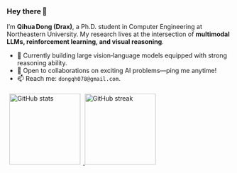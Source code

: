 ### Hey there 👋  

I’m **Qihua Dong (Drax)**, a Ph.D. student in Computer Engineering at Northeastern University. My research lives at the intersection of **multimodal LLMs, reinforcement learning, and visual reasoning**.

- 🔭  Currently building large vision‑language models equipped with strong reasoning ability.  
- 🤝  Open to collaborations on exciting AI problems—ping me anytime!   
- 📫  Reach me: `dongqh078@gmail.com`.  


<p align="left">
  <a href="https://github.com/dddraxxx">
    <img
      src="https://github-readme-stats.vercel.app/api?username=dddraxxx&theme=gruvbox&show_icons=true"
      height="160"
      style="margin:6px"
      alt="GitHub stats"
    />
  </a>
  <a href="https://github.com/dddraxxx">
      <img
    src="https://github-readme-streak-stats.herokuapp.com/?user=dddraxxx&theme=gruvbox&hide_border=true"
    height="160"
    alt="GitHub streak"
  />

  </a>
</p>

<!-- <p align="left">
    <img
      src="https://github-readme-stats.vercel.app/api/top-langs/?username=dddraxxx&theme=dark&show_icons=true&hide_border=true&layout=compact"
      height="160"
      style="margin:6px"
      alt="Top languages"
    />
</p> -->

<!--
**dddraxxx/dddraxxx** is a ✨ _special_ ✨ repository because its `README.md` (this file) appears on your GitHub profile.

Here are some ideas to get you started:

- 🔭 I’m currently working on ...
- 🌱 I’m currently learning ...
- 👯 I’m looking to collaborate on ...
- 🤔 I’m looking for help with ...
- 💬 Ask me about ...
- 📫 How to reach me: ...
- 😄 Pronouns: ...
- ⚡ Fun fact: ...
-->
